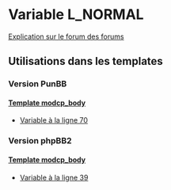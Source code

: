 # Variable L_NORMAL
[Explication sur le forum des forums](http://forum.forumactif.com/t294113-listing-des-variables#L_NORMAL)

## Utilisations dans les templates

### Version PunBB

#### [Template modcp_body](punbb/modcp_body.md)
* [Variable à la ligne 70](../punbb/modcp_body.tpl#L70)

### Version phpBB2

#### [Template modcp_body](subsilver/modcp_body.md)
* [Variable à la ligne 39](../subsilver/modcp_body.tpl#L39)